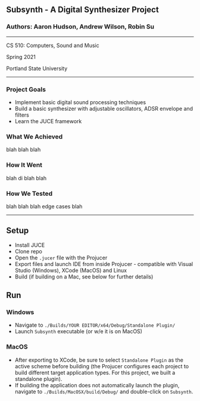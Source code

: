 ## Subsynth - A Digital Synthesizer Project

### Authors: Aaron Hudson, Andrew Wilson, Robin Su
---
CS 510: Computers, Sound and Music

Spring 2021 

Portland State University

---

### Project Goals
 - Implement basic digital sound processing techniques
 - Build a basic synthesizer with adjustable oscillators,  ADSR envelope and filters
 - Learn the JUCE framework

### What We Achieved
 
blah blah blah

### How It Went

blah di blah blah


### How We Tested

blah blah blah edge cases blah

---
## Setup

- Install JUCE
- Clone repo
- Open the `.jucer` file with the Projucer
- Export files and launch IDE from inside Projucer - compatible with Visual Studio (Windows), XCode (MacOS) and Linux
- Build (if building on a Mac, see below for further details)

## Run

### Windows
- Navigate to `./Builds/YOUR EDITOR/x64/Debug/Standalone Plugin/`
- Launch `Subsynth` executable (or w/e it is on MacOS)

### MacOS
 - After exporting to XCode, be sure to select `Standalone Plugin` as the active scheme before building (the Projucer configures each project to build different target application types. For this project, we built a standalone plugin). 
 - If building the application does not automatically launch the plugin, navigate to `./Builds/MacOSX/build/Debug/` and double-click on `Subsynth`.